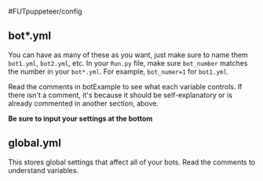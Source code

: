 #FUTpuppeteer/config

## bot*.yml
You can have as many of these as you want, just make sure to name them `bot1.yml`, `bot2.yml`, etc. In your `Run.py` file, make sure `bot_number` matches the number in your `bot*.yml`. For example, `bot_numer=1` for `bot1.yml`.

Read the comments in botExample to see what each variable controls. If there isn't a comment, it's because it should be self-explanatory or is already commented in another section, above.

**Be sure to input your settings at the bottom**

## global.yml

This stores global settings that affect all of your bots.
Read the comments to understand variables.